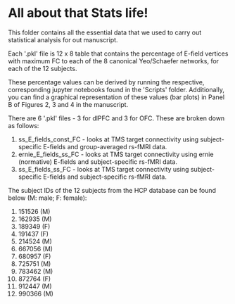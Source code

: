 # All about that Stats life!

This folder contains all the essential data that we used to carry out statistical analysis for out manuscript.

Each '.pkl' file is 12 x 8 table that contains the percentage of E-field vertices with maximum FC to each of the 8 canonical Yeo/Schaefer networks, for each of the 12 subjects.  

These percentage values can be derived by running the respective, corresponding jupyter notebooks found in the 'Scripts' folder. Additionally, you can find a graphical representation of these values (bar plots) in Panel B of Figures 2, 3 and 4 in the manuscript.


There are 6 '.pkl' files - 3 for dlPFC and 3 for OFC. These are broken down as follows:

1) ss_E_fields_const_FC - looks at TMS target connectivity using subject-specific E-fields and group-averaged rs-fMRI data.
2) ernie_E_fields_ss_FC - looks at TMS target connectivity using ernie (normative) E-fields and subject-specific rs-fMRI data.
3) ss_E_fields_ss_FC - looks at TMS target connectivity using subject-specific E-fields and subject-specific rs-fMRI data.


The subject IDs of the 12 subjects from the HCP database can be found below (M: male; F: female):

1) 151526 (M)
2) 162935 (M)
3) 189349 (F)
4) 191437 (F)
5) 214524 (M)
6) 667056 (M)
7) 680957 (F)
8) 725751 (M)
9) 783462 (M)
10) 872764 (F)
11) 912447 (M)
12) 990366 (M)
